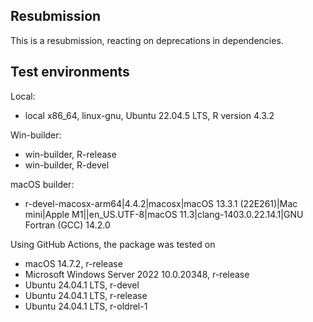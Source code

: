 ## Resubmission
This is a resubmission, reacting on deprecations in dependencies.

## Test environments

Local:
* local x86_64, linux-gnu, Ubuntu 22.04.5 LTS, R version 4.3.2

Win-builder:
* win-builder, R-release
* win-builder, R-devel

macOS builder:
* r-devel-macosx-arm64|4.4.2|macosx|macOS 13.3.1 (22E261)|Mac mini|Apple M1||en_US.UTF-8|macOS 11.3|clang-1403.0.22.14.1|GNU Fortran (GCC) 14.2.0

Using GitHub Actions, the package was tested on
* macOS 14.7.2, r-release
* Microsoft Windows Server 2022 10.0.20348, r-release
* Ubuntu 24.04.1 LTS, r-devel
* Ubuntu 24.04.1 LTS, r-release
* Ubuntu 24.04.1 LTS, r-oldrel-1
